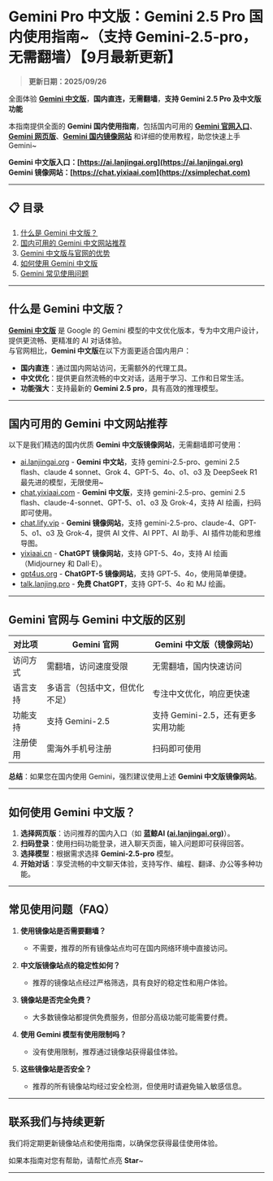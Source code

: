 # Gemini Pro 中文版：Gemini 2.5 Pro 国内使用指南~（支持 Gemini-2.5-pro，无需翻墙）【9月最新更新】

> **更新日期：2025/09/26**     

全面体验 [**Gemini 中文版**](https://ai.lanjingai.org)，**国内直连，无需翻墙**，**支持 Gemini 2.5 Pro 及中文版功能**   

本指南提供全面的 **Gemini 国内使用指南**，包括国内可用的 [**Gemini 官网入口**](https://ai.lanjingai.org)、[**Gemini 网页版**](https://xsimplechat.com)、[**Gemini 国内镜像网站**](https://ai.lanjingai.org) 和详细的使用教程，助您快速上手 Gemini~

**Gemini 中文版入口：[https://ai.lanjingai.org](https://ai.lanjingai.org)**   
**Gemini 镜像网站：[https://chat.yixiaai.com](https://xsimplechat.com)**

---

## 📋 目录

1. [什么是 Gemini 中文版？](#什么是-gemini-中文版)
2. [国内可用的 Gemini 中文网站推荐](#国内可用的-gemini-中文网站推荐)
3. [Gemini 中文版与官网的优势](#Gemini-官网与-Gemini-中文版的区别)
4. [如何使用 Gemini 中文版](#如何使用-Gemini-中文版)
5. [Gemini 常见使用问题](#常见使用问题)

---

## 什么是 Gemini 中文版？
[**Gemini 中文版**](https://ai.lanjingai.org) 是 Google 的 Gemini 模型的中文优化版本，专为中文用户设计，提供更流畅、更精准的 AI 对话体验。   
与官网相比，**Gemini 中文版**在以下方面更适合国内用户：

- **国内直连**：通过国内网站访问，无需额外的代理工具。
- **中文优化**：提供更自然流畅的中文对话，适用于学习、工作和日常生活。
- **功能强大**：支持最新的 **Gemini 2.5 pro**，具有高效的推理模型。

---

## 国内可用的 Gemini 中文网站推荐
以下是我们精选的国内优质 **Gemini 中文版镜像网站**，无需翻墙即可使用：

- [ai.lanjingai.org](https://ai.lanjingai.org/) - **Gemini 中文站**，支持 gemini-2.5-pro、gemini 2.5 flash、claude 4 sonnet、Grok 4、GPT-5、4o、o1、o3 及 DeepSeek R1 最先进的模型，无限使用~
- [chat.yixiaai.com](https://xsimplechat.com/) - **Gemini 中文版**，支持 gemini-2.5-pro、gemini 2.5 flash、claude-4-sonnet、GPT-5、o1、o3 及 Grok-4，支持 AI 绘画，扫码即可使用。
- [chat.lify.vip](https://chat.yixiaai.com/) - **Gemini 镜像网站**，支持 gemini-2.5-pro、claude-4、GPT-5、o1、o3 及 Grok-4，提供 AI 文件、AI PPT、AI 助手、AI 插件功能和思维导图。
- [yixiaai.cn](https://yixiaai.cn/) - **ChatGPT 镜像网站**，支持 GPT-5、4o，支持 AI 绘画（Midjourney 和 Dall·E）。
- [gpt4us.org](https://gpt4us.org/gemini-cn-site/) - **ChatGPT-5 镜像网站**，支持 GPT-5、4o，使用简单便捷。
- [talk.lanjing.pro](https://talk.lanjing.pro/) - **免费 ChatGPT**，支持 GPT-5、4o 和 MJ 绘画。

---

## Gemini 官网与 Gemini 中文版的区别

| 对比项              | Gemini 官网                     | Gemini 中文版（镜像网站）           |
|---------------------|---------------------------------|------------------------------------|
| 访问方式            | 需翻墙，访问速度受限             | 无需翻墙，国内快速访问              |
| 语言支持            | 多语言（包括中文，但优化不足）   | 专注中文优化，响应更快速            |
| 功能支持            | 支持 Gemini-2.5                   | 支持 Gemini-2.5，还有更多实用功能   |
| 注册使用            | 需海外手机号注册                 | 扫码即可使用                        |

**总结**：如果您在国内使用 Gemini，强烈建议使用上述 **Gemini 中文版镜像网站**。

---

## 如何使用 Gemini 中文版？

1. **选择网页版**：访问推荐的国内入口（如 **蓝鲸AI ([ai.lanjingai.org](https://ai.lanjingai.org))**）。
2. **扫码登录**：使用扫码功能登录，进入聊天页面，输入问题即可获得回答。
3. **选择模型**：根据需求选择 **Gemini-2.5-pro** 模型。
4. **开始对话**：享受流畅的中文聊天体验，支持写作、编程、翻译、办公等多种功能。

---

## 常见使用问题（FAQ）

1. **使用镜像站是否需要翻墙？**
   - 不需要，推荐的所有镜像站点均可在国内网络环境中直接访问。

2. **中文版镜像站点的稳定性如何？**
   - 推荐的镜像站点经过严格筛选，具有良好的稳定性和用户体验。

3. **镜像站是否完全免费？**
   - 大多数镜像站都提供免费服务，但部分高级功能可能需要付费。

4. **使用 Gemini 模型有使用限制吗？**
   - 没有使用限制，推荐通过镜像站获得最佳体验。

5. **这些镜像站是否安全？**
   - 推荐的所有镜像站均经过安全检测，但使用时请避免输入敏感信息。

---

## 联系我们与持续更新

我们将定期更新镜像站点和使用指南，以确保您获得最佳使用体验。

如果本指南对您有帮助，请帮忙点亮 **Star**~

---
